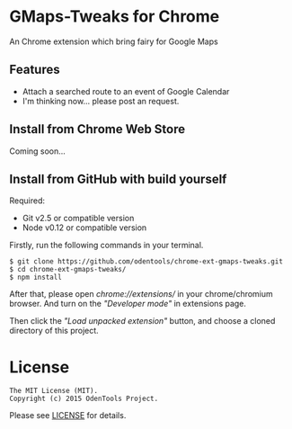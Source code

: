 # GMaps-Tweaks for Chrome

An Chrome extension which bring fairy for Google Maps

## Features

* Attach a searched route to an event of Google Calendar
* I'm thinking now... please post an request.

## Install from Chrome Web Store

Coming soon...

## Install from GitHub with build yourself

Required:

* Git v2.5 or compatible version
* Node v0.12 or compatible version

Firstly, run the following commands in your terminal.

	$ git clone https://github.com/odentools/chrome-ext-gmaps-tweaks.git
	$ cd chrome-ext-gmaps-tweaks/
	$ npm install

After that, please open *chrome://extensions/* in your chrome/chromium browser. And turn on the *"Developer mode"* in extensions page.

Then click the *"Load unpacked extension"* button, and choose a cloned directory of this project.


# License

```
The MIT License (MIT).
Copyright (c) 2015 OdenTools Project.
```

Please see [LICENSE](https://github.com/odentools/chrome-ext-gmaps-tweaks/blob/master/LICENSE) for details.
